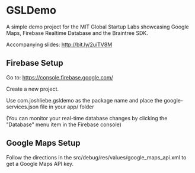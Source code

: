 # GSLDemo
A simple demo project for the MIT Global Startup Labs showcasing Google Maps, Firebase Realtime Database and the Braintree SDK.


Accompanying slides: http://bit.ly/2uiTV8M


Firebase Setup
-----
Go to: https://console.firebase.google.com/

Create a new project.

Use com.joshliebe.gsldemo as the package name and place the google-services.json file in your app/ folder

(You can monitor your real-time database changes by clicking the "Database" menu item in the Firebase console)

Google Maps Setup
-----
Follow the directions in the src/debug/res/values/google_maps_api.xml to get a Google Maps API key.
